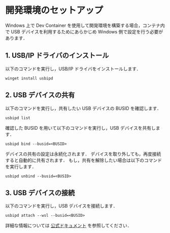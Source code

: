 # 開発環境のセットアップ

Windows 上で Dev Container を使用して開発環境を構築する場合，コンテナ内で USB デバイスを利用するためにあらかじめ Windows 側で設定を行う必要があります．

## 1. USB/IP ドライバのインストール

以下のコマンドを実行し，USB/IP ドライバをインストールします．

```pwsh
winget install usbipd
```

## 2. USB デバイスの共有

以下のコマンドを実行し，共有したい USB デバイスの BUSID を確認します．

```pwsh
usbipd list
```

確認した BUSID を用いて以下のコマンドを実行し，USB デバイスを共有します．

```
usbipd bind --busid=<BUSID>
```

デバイスの共有の設定は永続化されます．
デバイスを取り外しても，再度接続すると自動的に共有されます．
もし，共有を解除したい場合は以下のコマンドを実行します．

```
usbipd unbind --busid=<BUSID>
```

## 3. USB デバイスの接続

以下のコマンドを実行し，USB デバイスを接続します．

```pwsh
usbipd attach --wsl --busid=<BUSID>
```

詳細な情報については [公式ドキュメント](https://github.com/dorssel/usbipd-win) を参照してください．
